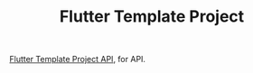 <p align="center">
    <h1 align="center">Flutter Template Project </h1>
    <br>
</p>



[Flutter Template Project API](https://github.com/ichsanmust/flutter_template_project_api), for API.